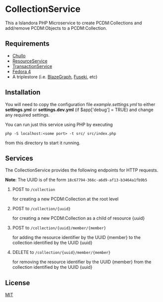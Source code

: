 # CollectionService

This a Islandora PHP Microservice to create PCDM:Collections and add/remove PCDM:Objects to a PCDM:Collection.

## Requirements

* [Chullo](https://github.com/Islandora-CLAW/chullo)
* [ResourceService](../ResourceService)
* [TransactionService](../TransactionService)
* [Fedora 4](https://github.com/fcrepo4/fcrepo4)
* A triplestore (i.e. [BlazeGraph](https://www.blazegraph.com/download/), [Fuseki](https://jena.apache.org/documentation/fuseki2/), etc)

## Installation

You will need to copy the configuration file _example.settings.yml_ to either **settings.yml** or **settings.dev.yml** (if $app['debug'] = TRUE) and change any required settings.

You can run just this service using PHP by executing 

```
php -S localhost:<some port> -t src/ src/index.php
```
from this directory to start it running.

## Services

The CollectionService provides the following endpoints for HTTP requests. 

**Note**: The UUID is of the form `18c67794-366c-a6d9-af13-b3464a1fb9b5`

1. POST to `/collection`

    for creating a new PCDM:Collection at the root level

2. POST to `/collection/{uuid}`

    for creating a new PCDM:Collection as a child of resource {uuid}
    
2. POST to `/collection/{uuid}/member/{member}`

    for adding the resource identifier by the UUID {member} to the collection identified by the UUID {uuid}
    
2. DELETE to `/collection/{uuid}/member/{member}`

    for removing the resource identifier by the UUID {member} from the collection identified by the UUID {uuid}

## License

[MIT](https://opensource.org/licenses/MIT)
